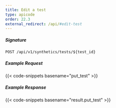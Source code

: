 ```yaml
---
title: Edit a test
type: apicode
order: 22.3
external_redirect: /api/#edit-test
---
```


##### Signature
`POST /api/v1/synthetics/tests/${test_id}`

##### Example Request

{{< code-snippets basename="put_test" >}}

##### Example Response

{{< code-snippets basename="result.put_test" >}}
